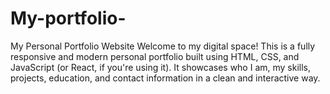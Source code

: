 # My-portfolio-
My Personal Portfolio Website Welcome to my digital space! This is a fully responsive and modern personal portfolio built using HTML, CSS, and JavaScript (or React, if you're using it). It showcases who I am, my skills, projects, education, and contact information in a clean and interactive way.
